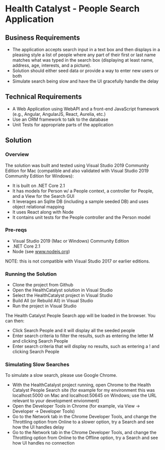 ﻿# Health Catalyst - People Search Application

## Business Requirements

* The application accepts search input in a text box and then displays in a pleasing style a list of people where any part of their first or last name matches what was typed in the search box (displaying at least name, address, age, interests, and a picture).
* Solution should either seed data or provide a way to enter new users or both
* Simulate search being slow and have the UI gracefully handle the delay

## Technical Requirements

* A Web Application using WebAPI and a front-end JavaScript framework (e.g., Angular, AngularJS, React, Aurelia, etc.)
* Use an ORM framework to talk to the database
* Unit Tests for appropriate parts of the application

## Solution

### Overview

The solution was built and tested using Visual Studio 2019 Community Edition for Mac (compatible and also validated with Visual Studio 2019 Community Edition for Windows):
* It is built on .NET Core 2.1
* It has models for Person w/ a People context, a controller for People, and a View for the Search GUI
* It leverages an Sqlite DB (including a sample seeded DB) and uses object relational mapping
* It uses React along with Node 
* It contains unit tests for the People controller and the Person model

### Pre-reqs

* Visual Studio 2019 (Mac or Windows) Community Edition
* .NET Core 2.1
* Node (see www.nodejs.org) 

NOTE: this is not compatible with Visual Studio 2017 or earlier editions.

### Running the Solution

* Clone the project from Github
* Open the HealthCatalyst solution in Visual Studio
* Select the HealthCatalyst project in Visual Studio
* Build All (or Rebuild All) in Visual Studio
* Run the project in Visual Studio

The Health Catalyst People Search app will be loaded in the browser. You can then:
* Click Search People and it will display all the seeded people
* Enter search criteria to filter the results, such as entering the letter M and clicking Search People
* Enter search criteria that will display no results, such as entering a ! and clicking Search People

### Simulating Slow Searches

To simulate a slow search, please use Google Chrome. 
* With the HealthCatalyst project running, open Chrome to the Health Catalyst People Search site (for example for my environment this was localhost:5000 on Mac and localhost:50645 on Windows; use the URL relevant to your development envionment) 
* Open the Developer Tools in Chrome (for example, via View -> Developer -> Developer Tools)
* Go to the Network tab in the Chrome Developer Tools, and change the Throttling option from Online to a slower option, try a Search and see how the UI handles delay
* Go to the Network tab in the Chrome Developer Tools, and change the Throttling option from Online to the Offline option, try a Search and see how UI handles no connection
